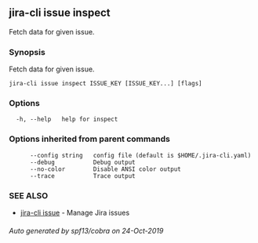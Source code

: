 ## jira-cli issue inspect

Fetch data for given issue.

### Synopsis

Fetch data for given issue.

```
jira-cli issue inspect ISSUE_KEY [ISSUE_KEY...] [flags]
```

### Options

```
  -h, --help   help for inspect
```

### Options inherited from parent commands

```
      --config string   config file (default is $HOME/.jira-cli.yaml)
      --debug           Debug output
      --no-color        Disable ANSI color output
      --trace           Trace output
```

### SEE ALSO

* [jira-cli issue](jira-cli_issue.md)	 - Manage Jira issues

###### Auto generated by spf13/cobra on 24-Oct-2019
